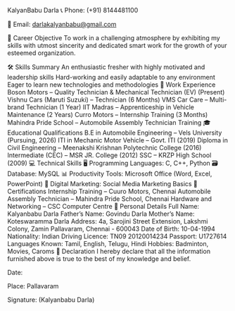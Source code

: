 KalyanBabu Darla
📞 Phone: (+91) 8144481100

📧 Email: darlakalyanbabu@gmail.com

🎯 Career Objective
To work in a challenging atmosphere by exhibiting my skills with utmost sincerity and dedicated smart work for the growth of your esteemed organization.

🛠️ Skills Summary
An enthusiastic fresher with highly motivated and leadership skills
Hard-working and easily adaptable to any environment
Eager to learn new technologies and methodologies
🧰 Work Experience
Boson Motors – Quality Technician & Mechanical Technician (EV) (Present)
Vishnu Cars (Maruti Suzuki) – Technician (6 Months)
VMS Car Care – Multi-brand Technician (1 Year)
IIT Madras – Apprenticeship in Vehicle Maintenance (2 Years)
Curro Motors – Internship Training (3 Months)
Mahindra Pride School – Automobile Assembly Technician Training
🎓 Educational Qualifications
B.E in Automobile Engineering – Vels University (Pursuing, 2026)
ITI in Mechanic Motor Vehicle – Govt. ITI (2019)
Diploma in Civil Engineering – Meenakshi Krishnan Polytechnic College (2016)
Intermediate (CEC) – MSR JR. College (2012)
SSC – KRZP High School (2009)
💻 Technical Skills
🖥️ Programming Languages: C, C++, Python
🗃️ Database: MySQL
📊 Productivity Tools: Microsoft Office (Word, Excel, PowerPoint)
📣 Digital Marketing: Social Media Marketing Basics
🏅 Certifications
Internship Training – Cuuro Motors, Chennai
Automobile Assembly Technician – Mahindra Pride School, Chennai
Hardware and Networking – CSC Computer Centre
👤 Personal Details
Full Name: Kalyanbabu Darla
Father’s Name: Govindu Darla
Mother’s Name: Koteswaramma Darla
Address: 4a, Sarojini Street Extension, Lakshmi Colony, Zamin Pallavaram, Chennai - 600043
Date of Birth: 10-04-1994
Nationality: Indian
Driving Licence: TN09 20120014234
Passport: U1727614
Languages Known: Tamil, English, Telugu, Hindi
Hobbies: Badminton, Movies, Caroms
📜 Declaration
I hereby declare that all the information furnished above is true to the best of my knowledge and belief.

Date:

Place: Pallavaram

Signature: (Kalyanbabu Darla)
